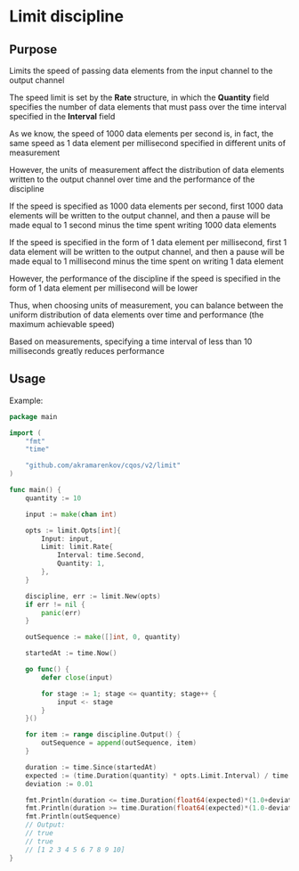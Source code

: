 # Limit discipline

## Purpose

Limits the speed of passing data elements from the input channel to the output channel

The speed limit is set by the **Rate** structure, in which the **Quantity** field specifies the number of data elements that must pass over the time interval specified in the **Interval** field

As we know, the speed of 1000 data elements per second is, in fact, the same speed as 1 data element per millisecond specified in different units of measurement

However, the units of measurement affect the distribution of data elements written to the output channel over time and the performance of the discipline

If the speed is specified as 1000 data elements per second, first 1000 data elements will be written to the output channel, and then a pause will be made equal to 1 second minus the time spent writing 1000 data elements

If the speed is specified in the form of 1 data element per millisecond, first 1 data element will be written to the output channel, and then a pause will be made equal to 1 millisecond minus the time spent on writing 1 data element

However, the performance of the discipline if the speed is specified in the form of 1 data element per millisecond will be lower

Thus, when choosing units of measurement, you can balance between the uniform distribution of data elements over time and performance (the maximum achievable speed)

Based on measurements, specifying a time interval of less than 10 milliseconds greatly reduces performance

## Usage

Example:

```go
package main

import (
    "fmt"
    "time"

    "github.com/akramarenkov/cqos/v2/limit"
)

func main() {
    quantity := 10

    input := make(chan int)

    opts := limit.Opts[int]{
        Input: input,
        Limit: limit.Rate{
            Interval: time.Second,
            Quantity: 1,
        },
    }

    discipline, err := limit.New(opts)
    if err != nil {
        panic(err)
    }

    outSequence := make([]int, 0, quantity)

    startedAt := time.Now()

    go func() {
        defer close(input)

        for stage := 1; stage <= quantity; stage++ {
            input <- stage
        }
    }()

    for item := range discipline.Output() {
        outSequence = append(outSequence, item)
    }

    duration := time.Since(startedAt)
    expected := (time.Duration(quantity) * opts.Limit.Interval) / time.Duration(opts.Limit.Quantity)
    deviation := 0.01

    fmt.Println(duration <= time.Duration(float64(expected)*(1.0+deviation)))
    fmt.Println(duration >= time.Duration(float64(expected)*(1.0-deviation)))
    fmt.Println(outSequence)
    // Output:
    // true
    // true
    // [1 2 3 4 5 6 7 8 9 10]
}
```
